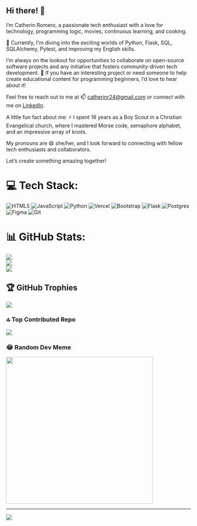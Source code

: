## Hi there! 👋

I’m Catherin Romero, a passionate tech enthusiast with a love for technology, programming logic, movies, continuous learning, and cooking.    

🌱 Currently, I'm diving into the exciting worlds of Python, Flask, SQL, SQLAlchemy, Pytest, and improving my English skills.

I’m always on the lookout for opportunities to collaborate on open-source software projects and any initiative that fosters community-driven tech development. 💞️ If you have an interesting project or need someone to help create educational content for programming beginners, I’d love to hear about it!

Feel free to reach out to me at 📫 [catherinr24@gmail.com](mailto:catherinr24@gmail.com) or connect with me on [LinkedIn](https://www.linkedin.com/in/catherin-romero-web-developer).

A little fun fact about me: ⚡ I spent 16 years as a Boy Scout in a Christian Evangelical church, where I mastered Morse code, semaphore alphabet, and an impressive array of knots.   

My pronouns are 😄 she/her, and I look forward to connecting with fellow tech enthusiasts and collaborators.

Let’s create something amazing together!

# 💻 Tech Stack:
![HTML5](https://img.shields.io/badge/html5-%23E34F26.svg?style=for-the-badge&logo=html5&logoColor=white) ![JavaScript](https://img.shields.io/badge/javascript-%23323330.svg?style=for-the-badge&logo=javascript&logoColor=%23F7DF1E) ![Python](https://img.shields.io/badge/python-3670A0?style=for-the-badge&logo=python&logoColor=ffdd54) ![Vercel](https://img.shields.io/badge/vercel-%23000000.svg?style=for-the-badge&logo=vercel&logoColor=white) ![Bootstrap](https://img.shields.io/badge/bootstrap-%238511FA.svg?style=for-the-badge&logo=bootstrap&logoColor=white) ![Flask](https://img.shields.io/badge/flask-%23000.svg?style=for-the-badge&logo=flask&logoColor=white) ![Postgres](https://img.shields.io/badge/postgres-%23316192.svg?style=for-the-badge&logo=postgresql&logoColor=white) ![Figma](https://img.shields.io/badge/figma-%23F24E1E.svg?style=for-the-badge&logo=figma&logoColor=white) ![Git](https://img.shields.io/badge/git-%23F05033.svg?style=for-the-badge&logo=git&logoColor=white)
# 📊 GitHub Stats:
![](https://github-readme-stats.vercel.app/api?username=cathe1905&theme=dark&hide_border=false&include_all_commits=false&count_private=false)<br/>
![](https://github-readme-streak-stats.herokuapp.com/?user=cathe1905&theme=dark&hide_border=false)<br/>
![](https://github-readme-stats.vercel.app/api/top-langs/?username=cathe1905&theme=dark&hide_border=false&include_all_commits=false&count_private=false&layout=compact)

## 🏆 GitHub Trophies
![](https://github-profile-trophy.vercel.app/?username=cathe1905&theme=radical&no-frame=false&no-bg=true&margin-w=4)

### 🔝 Top Contributed Repo
![](https://github-contributor-stats.vercel.app/api?username=cathe1905&limit=5&theme=dark&combine_all_yearly_contributions=true)

### 😂 Random Dev Meme
<img src='https://memer-new.vercel.app/' style="height: 400px;"/>

---
[![](https://visitcount.itsvg.in/api?id=cathe1905&icon=0&color=0)](https://visitcount.itsvg.in)

<!-- Proudly created with GPRM ( https://gprm.itsvg.in ) -->

